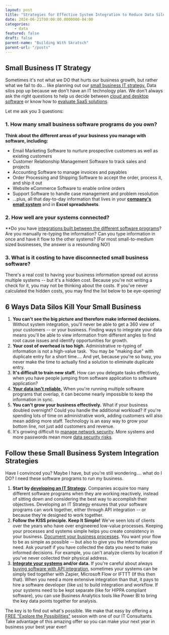 ```yaml
---
layout: post
title: "Strategies for Effective System Integration to Reduce Data Silos"
date: 2024-06-21T00:00:00.0000000-04:00
categories:
    - data
featured: false
draft: false
parent-name: "Building With Skratsch"
parent-url: "/posts"
---
```

## Small Business IT Strategy

Sometimes it's not what we DO that hurts our business growth, but rather
what we fail to do... like planning out our [small business IT strategy.](/consulting/it-strategy) Data silos
pop up because we don't have an IT technology plan. We don't always ask
the right questions to help us decide between [cloud and desktop software](/software/cloud-vs-desktop-software) or know how to
[evaluate SaaS solutions](/software/evaluating-saas-solutions-small-biz).

Let me ask you 3 questions:

### 1. How many small business software programs do you own?

**Think about the different areas of your business you manage with
software, including:**

-   Email Marketing Software to nurture prospective customers as well as
    existing customers
-   Customer Relationship Management Software to track sales and
    projects
-   Accounting Software to manage invoices and payables
-   Order Processing and Shipping Software to accept the order, process
    it, and ship it out
-   Website eCommerce Software to enable online orders
-   Support Software to handle case management and problem resolution
-   ...plus, all that day-to-day information that lives in your
    [**company's email system**](/it-services/email-management) and in
    **Excel spreadsheets**.

### 2. How well are your systems connected?

**Do you have [integrations built between the different software programs](/software-development-services/integration)?
Are you manually re-typing the information? Can you type information in
once and have it flow to the other systems? (For most small-to-medium
sized businesses, the answer is a resounding NO!)

### 3. What is it costing to have disconnected small business software?

There's a real cost to having your business information spread out
across multiple systems -- but it's a hidden cost. Because you're not
writing a check for it, you may not be thinking about the costs. If
you've never calculated the hidden costs, you may find the list below to
be eye-opening!

## 6 Ways Data Silos Kill Your Small Business

1.  **You can't see the big picture and therefore make informed
    decisions.** Without system integration, you'll never be able to get
    a 360 view of your customers -- or your business. Finding ways to
    integrate your data means you'll be able to view information from
    different angles to find root cause issues and identify
    opportunities for growth.
2.  **Your cost of overhead is too high.** Administrative re-typing of
    information is not a high-value task.  You may be "making due" with
    duplicate entry for a short time.... And yet, because you're so
    busy, you never make the time to actually find a solution to
    eliminate duplicate entry.
3.  **It's difficult to train new staff.** How can you delegate tasks
    effectively, when you have people jumping from software application
    to software application?
4.  **[Your data isn't reliable.](/data/bad-data-is-bad-for-business)** When you're running multiple software programs
    that overlap, it can become nearly impossible to keep the
    information in sync.
5.  **You can't grow your business effectively.** What if your business
    doubled overnight? Could you handle the additional workload? If
    you're spending lots of time on administrative work, adding
    customers will also mean adding more staff. Technology is an easy
    way to grow your bottom line, not just add customers and revenue.
6.  It's growing difficult to [manage network     security](/it-services/network-management). More
    systems and more passwords mean more [data security     risks](/security/prevent-data-security-breaches).

## Follow these Small Business System Integration Strategies

Have I convinced you? Maybe I have, but you're still wondering.... what
do I DO? I need these software programs to run my business.

1.  **Start by [developing an IT     Strategy](/consulting/it-strategy).**
    Companies acquire too many different software programs when they are
    working reactively, instead of sitting down and considering the best
    way to accomplish their objectives. Developing an IT Strategy
    ensures that your software programs can work together, either
    through API integration -- or because they're designed to work
    together.
2.  **Follow the KISS principle. Keep It Simple!** We've seen lots of
    clients over the years who have over engineered low-value processes.
    Keeping your processes and systems simple helps you create
    consistency in your business. [Document your business     processes](/consulting/it-policies-procedures).
    You want your flow to be as simple as possible -- but also to give
    you the information you need. Ask yourself if you have collected the
    data you need to make informed decisions. For example, you can't
    analyze clients by location if you've never collected their physical
    address.
3.  **[Integrate your     systems](/software-development-services/integration)
    and/or data.** If you're careful about always [buying software with     API integration](/software/api-access-small-business-software),
    sometimes your systems can be simply tied together with Zapier,
    Microsoft Flow or IFTTT (If this then that). When you need a more
    extensive integration than that, it pays to hire a software
    developer (like us) to build integration and workflow. If your
    systems need to be kept separate (like for HIPPA compliant
    software), you can use Business Analytics tools like Power BI to
    bring the key data points together for analysis.

The key is to find out what's possible. We make that easy by offering a
[FREE "Explore the Possibilities"](/explore) session
with one of our IT Consultants. Take advantage of this amazing offer so
you can make your next year in business your best year ever!